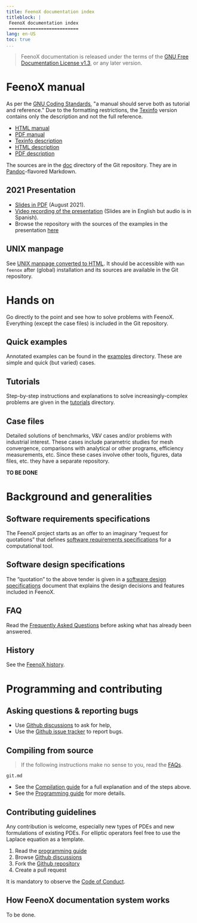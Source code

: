 ```yaml
---
title: FeenoX documentation index
titleblock: |
 FeenoX documentation index
 ==========================
lang: en-US
toc: true 
...
```


> FeenoX documentation is released under the terms of the [GNU Free Documentation License v1.3](https://www.gnu.org/licenses/fdl-1.3.html), or any later version.

# FeenoX manual


As per the [GNU Coding Standards](https://www.gnu.org/prep/standards/standards.html#GNU-Manuals), "a manual should serve both as tutorial and reference." Due to the formatting restrictions, the [Texinfo](https://www.gnu.org/software/texinfo/) version contains only the description and not the full reference.

 * [HTML manual](https://www.seamplex.com/feenox/doc/feenox-manual.html)
 * [PDF manual](https://www.seamplex.com/feenox/doc/feenox-manual.pdf)
 * [Texinfo description](https://www.seamplex.com/feenox/doc/feenox-desc.texi)
 * [HTML description](https://www.seamplex.com/feenox/doc/feenox-desc.html)
 * [PDF description](https://www.seamplex.com/feenox/doc/feenox-desc.pdf)

The sources are in the [doc](https://github.com/seamplex/feenox/tree/main/doc) directory of the Git repository. They are in [Pandoc](https://pandoc.org/)-flavored Markdown.

## 2021 Presentation  
 
 * [Slides in PDF](https://www.seamplex.com/feenox/doc/2021-feenox.pdf) (August 2021).
 * [Video recording of the presentation](https://youtu.be/-RJ5qn7E9uE) (Slides are in English but audio is in Spanish).
 * Browse the repository with the sources of the examples in the presentation [here](https://github.com/gtheler/2021-presentation)

## UNIX manpage

See [UNIX manpage converted to HTML](https://www.seamplex.com/feenox/doc/feenox.1.html).
It should be accessible with `man feenox` after (global) installation and its sources are available in the Git repository.

 
 
# Hands on

Go directly to the point and see how to solve problems with FeenoX. Everything (except the case files) is included in the Git repository.

## Quick examples

Annotated examples can be found in the [examples](../examples) directory. These are simple and quick (but varied) cases.

## Tutorials

Step-by-step instructions and explanations to solve increasingly-complex problems are given in the [tutorials](../tutorials) directory.

## Case files

Detailed solutions of benchmarks, V&V cases and/or problems with industrial interest. These cases include parametric studies for mesh convergence, comparisons with analytical or other programs, efficiency measurements,  etc. Since these cases involve other tools, figures, data files, etc. they have a separate repository.

**TO BE DONE**

# Background and generalities

## Software requirements specifications

The FeenoX project starts as an offer to an imaginary “request for quotations” that defines [software requirements specifications](srs.md) for a computational tool.

## Software design specifications

The “quotation” to the above tender is given in a [software design specifications](sds.md) document that explains the design decisions and features included in FeenoX.

## FAQ

Read the [Frequently Asked Questions](FAQ.md) before asking what has already been answered.

## History

See the [FeenoX history](history.md).


# Programming and contributing

## Asking questions & reporting bugs

 * Use [Github discussions](https://github.com/seamplex/feenox/discussions) to ask for help,
 * Use the [Github issue tracker](https://github.com/seamplex/feenox/issues) to report bugs.

## Compiling from source

> If the following instructions make no sense to you, read the [FAQs](FAQ.md).

```include
git.md
```

 * See the [Compilation guide](./compile.md) for a full explanation and of the steps above.
 * See the [Programming guide](./programming.md) for more details.

    
## Contributing guidelines

Any contribution is welcome, especially new types of PDEs and new formulations of existing PDEs.
For elliptic operators feel free to use the Laplace equation as a template.

 1. Read the [programming guide](./programming.md)
 2. Browse [Github discussions](https://github.com/seamplex/feenox/discussions)
 3. Fork the [Github repository](https://github.com/seamplex/feenox/)
 4. Create a pull request
 
It is mandatory to observe the [Code of Conduct](CODE_OF_CONDUCT.md).



## How FeenoX documentation system works

To be done.

